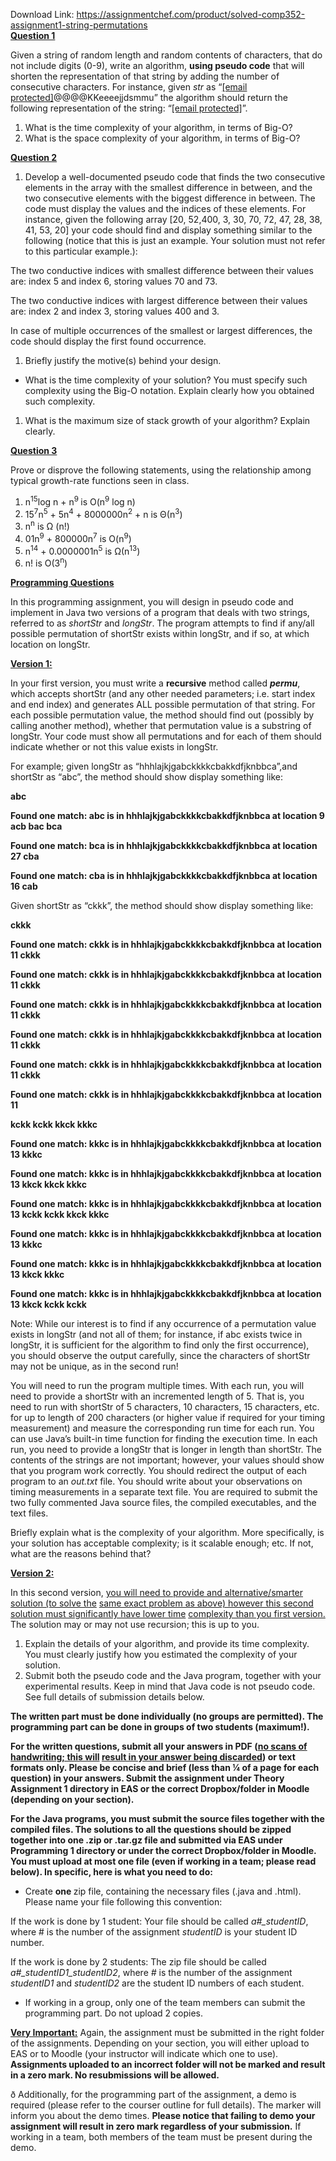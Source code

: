 Download Link: https://assignmentchef.com/product/solved-comp352-assignment1-string-permutations
<br>
<strong><u>Question 1</u>      </strong>

Given a string of random length and random contents of characters, that do not include digits (0-9), write an algorithm, <strong>using pseudo code</strong> that will shorten the representation of that string by adding the number of consecutive characters. For instance, given <em>str</em> as “<a href="/cdn-cgi/l/email-protection" class="__cf_email__" data-cfemail="b8dfdfdff6f8">[email protected]</a>@@@@KKeeeejjdsmmu” the algorithm should return the following representation of the string: “<a href="/cdn-cgi/l/email-protection" class="__cf_email__" data-cfemail="b6d185f8f683fd84d382dc84d2c5db84c3">[email protected]</a>”.

<ol>

 <li>What is the time complexity of your algorithm, in terms of Big-O?</li>

 <li>What is the space complexity of your algorithm, in terms of Big-O?</li>

</ol>

<strong><u>Question 2</u></strong>

<ol>

 <li>Develop a well-documented pseudo code that finds the two consecutive elements in the array with the smallest difference in between, and the two consecutive elements with the biggest difference in between. The code must display the values and the indices of these elements. For instance, given the following array [20, 52,400, 3, 30, 70, 72, 47, 28, 38, 41, 53, 20] your code should find and display something similar to the following (notice that this is just an example. Your solution must not refer to this particular example.):</li>

</ol>

The two conductive indices with smallest difference between their values are: index 5 and index 6, storing values 70 and 73.

The two conductive indices with largest difference between their values are: index 2 and index 3, storing values 400 and 3.

In case of multiple occurrences of the smallest or largest differences, the code should display the first found occurrence.

<ol>

 <li>Briefly justify the motive(s) behind your design.</li>

</ol>

<ul>

 <li>What is the time complexity of your solution? You must specify such complexity using the Big-O notation. Explain clearly how you obtained such complexity.</li>

</ul>

<ol>

 <li>What is the maximum size of stack growth of your algorithm? Explain clearly.<strong>            </strong></li>

</ol>

<strong><u>Question 3</u>     </strong>

Prove or disprove the following statements, using the relationship among typical growth-rate functions seen in class.

<ol>

 <li>n<sup>15</sup>log n + n<sup>9 </sup>is O(n<sup>9</sup> log n)</li>

 <li>15<sup>7</sup>n<sup>5</sup> + 5n<sup>4</sup> + 8000000n<sup>2</sup> + n is Θ(n<sup>3</sup>)</li>

 <li>n<sup>n</sup> is Ω (n!)</li>

 <li>01n<sup>9</sup> + 800000n<sup>7</sup> is O(n<sup>9</sup>)</li>

 <li>n<sup>14</sup> + 0.0000001n<sup>5</sup> is Ω(n<sup>13</sup>)</li>

 <li>n! is O(3<sup>n</sup>)</li>

</ol>

<strong><u>Programming Questions </u></strong>

In this programming assignment, you will design in pseudo code and implement in Java two versions of a program that deals with two strings, referred to as <em>shortStr</em> and <em>longStr</em>. The program attempts to find if any/all possible permutation of shortStr exists within longStr, and if so, at which location on longStr.

<strong><u>Version 1:</u> </strong>

In your first version, you must write a <strong>recursive</strong> method called <strong><em>permu</em></strong>, which accepts shortStr (and any other needed parameters; i.e. start index and end index) and generates ALL possible permutation of that string. For each possible permutation value, the method should find out (possibly by calling another method), whether that permutation value is a substring of longStr. Your code must show all permutations and for each of them should indicate whether or not this value exists in longStr.

For example; given longStr as “hhhlajkjgabckkkkcbakkdfjknbbca”,and shortStr as “abc”, the method should show display something like:

<strong>abc </strong>

<strong>Found one match: abc is in hhhlajkjgabckkkkcbakkdfjknbbca at location 9 acb bac bca </strong>

<strong>Found one match: bca is in hhhlajkjgabckkkkcbakkdfjknbbca at location 27 cba </strong>

<strong>Found one match: cba is in hhhlajkjgabckkkkcbakkdfjknbbca at location 16 cab </strong>

<strong>  </strong>

Given shortStr as “ckkk”, the method should show display something like:

<strong>ckkk </strong>

<strong>Found one match: ckkk is in hhhlajkjgabckkkkcbakkdfjknbbca at location 11 ckkk </strong>

<strong>Found one match: ckkk is in hhhlajkjgabckkkkcbakkdfjknbbca at location 11 ckkk </strong>

<strong>Found one match: ckkk is in hhhlajkjgabckkkkcbakkdfjknbbca at location 11 ckkk </strong>

<strong>Found one match: ckkk is in hhhlajkjgabckkkkcbakkdfjknbbca at location 11 ckkk </strong>

<strong>Found one match: ckkk is in hhhlajkjgabckkkkcbakkdfjknbbca at location 11 ckkk </strong>

<strong>Found one match: ckkk is in hhhlajkjgabckkkkcbakkdfjknbbca at location 11 </strong>

<strong>kckk kckk kkck kkkc </strong>

<strong>Found one match: kkkc is in hhhlajkjgabckkkkcbakkdfjknbbca at location 13 kkkc </strong>

<strong>Found one match: kkkc is in hhhlajkjgabckkkkcbakkdfjknbbca at location 13 kkck kkck kkkc </strong>

<strong>Found one match: kkkc is in hhhlajkjgabckkkkcbakkdfjknbbca at location 13 kckk kckk kkck kkkc </strong>

<strong>Found one match: kkkc is in hhhlajkjgabckkkkcbakkdfjknbbca at location 13 kkkc </strong>

<strong>Found one match: kkkc is in hhhlajkjgabckkkkcbakkdfjknbbca at location 13 kkck kkkc </strong>

<strong>Found one match: kkkc is in hhhlajkjgabckkkkcbakkdfjknbbca at location 13 kkck kckk kckk </strong>




Note: While our interest is to find if any occurrence of a permutation value exists in longStr (and not all of them; for instance, if abc exists twice in longStr, it is sufficient for the algorithm to find only the first occurrence), you should observe the output carefully, since the characters of shortStr may not be unique, as in the second run!




You will need to run the program multiple times. With each run, you will need to provide a shortStr with an incremented length of 5. That is, you need to run with shortStr of 5 characters, 10 characters, 15 characters, etc. for up to length of 200 characters (or higher value if required for your timing measurement) and measure the corresponding run time for each run. You can use Java’s built-in time function for finding the execution time. In each run, you need to provide a longStr that is longer in length than shortStr. The contents of the strings are not important; however, your values should show that you program work correctly. You should redirect the output of each program to an <em>out.txt </em>file. You should write about your observations on timing measurements in a separate text file. You are required to submit the two fully commented Java source files, the compiled executables, and the text files.




Briefly explain what is the complexity of your algorithm. More specifically, is your solution has acceptable complexity; is it scalable enough; etc. If not, what are the reasons behind that?




<strong><u>Version 2:</u> </strong>

In this second version, <u>you will need to provide and alternative/smarter solution (to solve the</u> <u>same exact problem as above) however this second solution must significantly have lower time</u> <u>complexity than you first version.</u> The solution may or may not use recursion; this is up to you.

<ol>

 <li>Explain the details of your algorithm, and provide its time complexity. You must clearly justify how you estimated the complexity of your solution.</li>

 <li>Submit both the pseudo code and the Java program, together with your experimental results. Keep in mind that Java code is not pseudo code. See full details of submission details below.</li>

</ol>

<strong>The written part must be done individually (no groups are permitted). The programming part can be done in groups of two students (maximum!).  </strong>

<strong>For the written questions, submit all your answers in PDF (<u>no scans of handwriting; this will</u> <u>result in your answer being discarded</u>) or text formats only. Please be concise and brief (less than ¼ of a page for each question) in your answers. Submit the assignment under Theory Assignment 1 directory in EAS or the correct Dropbox/folder in Moodle (depending on your section).  </strong>

<strong>For the Java programs, you must submit the source files together with the compiled files. The solutions to all the questions should be zipped together into one .zip or .tar.gz file and submitted via EAS under Programming 1 directory or under the correct Dropbox/folder in Moodle. You must upload at most one file (even if working in a team; please read below). In specific, here is what you need to do:  </strong>

<ul>

 <li>Create <strong>one </strong>zip file, containing the necessary files (.java and .html). Please name your file following this convention:</li>

</ul>

If the work is done by 1 student: Your file should be called <em>a#_studentID</em>, where # is the number of the assignment <em>studentID </em>is your student ID number.

If the work is done by 2 students: The zip file should be called <em>a#_studentID1_studentID2</em>, where <em># </em>is the number of the assignment <em>studentID1 </em>and <em>studentID2 </em>are the student ID numbers of each student.




<ul>

 <li>If working in a group, only one of the team members can submit the programming part. Do not upload 2 copies.</li>

</ul>




<strong><u>Very Important:</u></strong> Again, the assignment must be submitted in the right folder of the assignments. Depending on your section, you will either upload to EAS or to Moodle (your instructor will indicate which one to use). <strong>Assignments uploaded to an incorrect folder will not be marked and result in a zero mark. No resubmissions will be allowed. </strong>

<strong> </strong>

ð Additionally, for the programming part of the assignment, a demo is required (please refer to the courser outline for full details). The marker will inform you about the demo times. <strong>Please notice that failing to demo your assignment will result in zero mark regardless of your submission.</strong> If working in a team, both members of the team must be present during the demo. <strong> </strong>